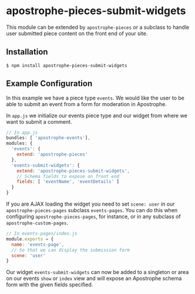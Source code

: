 # apostrophe-pieces-submit-widgets

This module can be extended by `apostrophe-pieces` or a subclass to handle user submitted piece content on the front end of your site.

## Installation

    $ npm install apostrophe-pieces-submit-widgets

## Example Configuration

In this example we have a piece type `events`. We would like the user to be able to submit an event from a form for moderation in Apostrophe.

In `app.js` we initialize our events piece type and our widget from where we want to submit a comment.

```javascript
// In app.js
bundles: [ 'apostrophe-events'],
modules: {
  'events': {
    extend: 'apostrophe-pieces'
  },
  'events-submit-widgets': {
    extend: 'apostrophe-pieces-submit-widgets',
    // Schema fields to expose on front end
    fields: [ 'eventName', 'eventDetails' ]
  }
}
```

If you are AJAX loading the widget you need to set `scene: user` in our `apostrophe-pieces-pages` subclass `events-pages`. You can do this when configuring `apostrophe-pieces-pages`, for instance, or in any subclass of `apostrophe-custom-pages`.

```javascript
// In events-pages/index.js
module.exports = {
  name: 'events-page',
  // So that we can display the submission form
  scene: 'user'
}
```

Our widget `events-submit-widgets` can now be added to a singleton or area on our events `show` or `index` view and will expose an Apostrophe schema form with the given fields specified.
